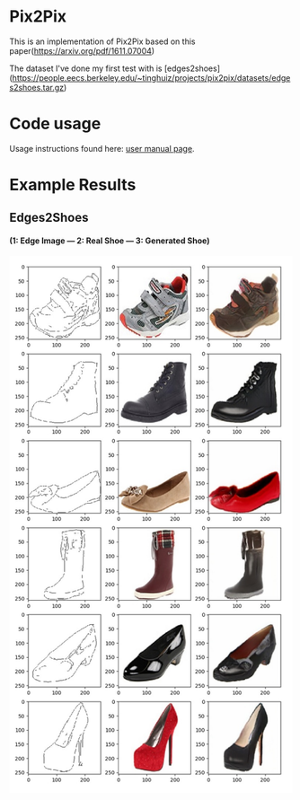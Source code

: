 # Pix2Pix
This is an implementation of Pix2Pix based on this paper(https://arxiv.org/pdf/1611.07004)

The dataset I've done my first test with is [edges2shoes] (https://people.eecs.berkeley.edu/~tinghuiz/projects/pix2pix/datasets/edges2shoes.tar.gz)

# Code usage

Usage instructions found here: [user manual page](USAGE.md).

# Example Results
## Edges2Shoes
#### (1: Edge Image  — 2: Real Shoe — 3: Generated Shoe)
![](examples/shoes_127_result.jpg)
